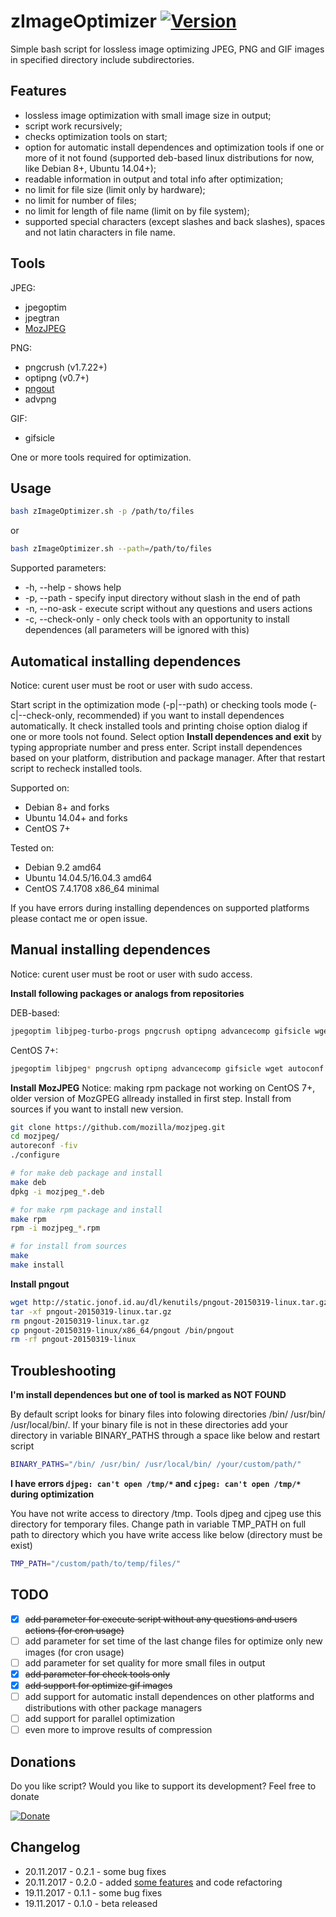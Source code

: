 # zImageOptimizer [![Version](https://img.shields.io/badge/version-v0.2.1-orange.svg)](https://github.com/zevilz/zImageOptimizer/releases/tag/0.2.1)

Simple bash script for lossless image optimizing JPEG, PNG and GIF images in specified directory include subdirectories.

## Features
- lossless image optimization with small image size in output;
- script work recursively;
- checks optimization tools on start;
- option for automatic install dependences and optimization tools if one or more of it not found (supported deb-based linux distributions for now, like Debian 8+, Ubuntu 14.04+);
- readable information in output and total info after optimization;
- no limit for file size (limit only by hardware);
- no limit for number of files;
- no limit for length of file name (limit on by file system);
- supported special characters (except slashes and back slashes), spaces and not latin characters in file name.

## Tools
JPEG:
- jpegoptim
- jpegtran
- [MozJPEG](https://github.com/mozilla/mozjpeg.git)

PNG:
- pngcrush (v1.7.22+)
- optipng (v0.7+)
- [pngout](http://www.jonof.id.au/kenutils)
- advpng

GIF:
- gifsicle

One or more tools required for optimization.

## Usage
```bash
bash zImageOptimizer.sh -p /path/to/files
```
or
```bash
bash zImageOptimizer.sh --path=/path/to/files
```

Supported parameters:
- -h, --help        - shows help
- -p, --path        - specify input directory without slash in the end of path
- -n, --no-ask      - execute script without any questions and users actions
- -c, --check-only  - only check tools with an opportunity to install dependences (all parameters will be ignored with this)

## Automatical installing dependences
Notice: curent user must be root or user with sudo access.

Start script in the optimization mode (-p|--path) or checking tools mode (-c|--check-only, recommended) if you want to install dependences automatically. It check installed tools and printing choise option dialog if one or more tools not found. Select option **Install dependences and exit** by typing appropriate number and press enter. Script install dependences based on your platform, distribution and package manager. After that restart script to recheck installed tools.

Supported on:
- Debian 8+ and forks
- Ubuntu 14.04+ and forks
- CentOS 7+

Tested on:
- Debian 9.2 amd64
- Ubuntu 14.04.5/16.04.3 amd64
- CentOS 7.4.1708 x86_64 minimal

If you have errors during installing dependences on supported platforms please contact me or open issue.

## Manual installing dependences
Notice: curent user must be root or user with sudo access.

**Install following packages or analogs from repositories**

DEB-based:
```bash
jpegoptim libjpeg-turbo-progs pngcrush optipng advancecomp gifsicle wget autoconf automake libtool nasm make pkg-config git bc
```

CentOS 7+:
```bash
jpegoptim libjpeg* pngcrush optipng advancecomp gifsicle wget autoconf automake libtool rpm-build nasm make git bc
```

**Install MozJPEG**
Notice: making rpm package not working on CentOS 7+, older version of MozGPEG allready installed in first step. Install from sources if you want to install new version.

```bash
git clone https://github.com/mozilla/mozjpeg.git
cd mozjpeg/
autoreconf -fiv
./configure

# for make deb package and install
make deb
dpkg -i mozjpeg_*.deb

# for make rpm package and install
make rpm
rpm -i mozjpeg_*.rpm

# for install from sources
make
make install
```

**Install pngout**
```bash
wget http://static.jonof.id.au/dl/kenutils/pngout-20150319-linux.tar.gz
tar -xf pngout-20150319-linux.tar.gz
rm pngout-20150319-linux.tar.gz
cp pngout-20150319-linux/x86_64/pngout /bin/pngout
rm -rf pngout-20150319-linux
```

## Troubleshooting

**I'm install dependences but one of tool is marked as NOT FOUND**

By default script looks for binary files into folowing directories /bin/ /usr/bin/ /usr/local/bin/. If your binary file is not in these directories add your directory in variable BINARY_PATHS through a space like below and restart script
```bash
BINARY_PATHS="/bin/ /usr/bin/ /usr/local/bin/ /your/custom/path/"
```

**I have errors `djpeg: can't open /tmp/*` and `cjpeg: can't open /tmp/*` during optimization**

You have not write access to directory /tmp. Tools djpeg and cjpeg use this directory for temporary files. Change path in variable TMP_PATH on full path to directory which you have write access like below (directory must be exist)
```bash
TMP_PATH="/custom/path/to/temp/files/"
```

## TODO
- [x] ~~add parameter for execute script without any questions and users actions (for cron usage)~~
- [ ] add parameter for set time of the last change files for optimize only new images (for cron usage)
- [ ] add parameter for set quality for more small files in output
- [x] ~~add parameter for check tools only~~
- [x] ~~add support for optimize gif images~~
- [ ] add support for automatic install dependences on other platforms and distributions with other package managers
- [ ] add support for parallel optimization
- [ ] even more to improve results of compression

## Donations
Do you like script? Would you like to support its development? Feel free to donate

[![Donate](https://img.shields.io/badge/Donate-PayPal-green.svg)](https://www.paypal.me/zevilz)

## Changelog
- 20.11.2017 - 0.2.1 - some bug fixes
- 20.11.2017 - 0.2.0 - added [some features](https://github.com/zevilz/zImageOptimizer/releases/tag/0.2.0) and code refactoring
- 19.11.2017 - 0.1.1 - some bug fixes
- 19.11.2017 - 0.1.0 - beta released
